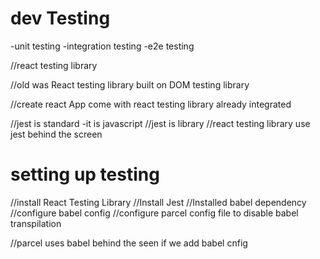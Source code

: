 
# dev Testing
-unit testing
-integration testing
-e2e testing

//react testing library

//old was React testing library built on DOM testing library

//create react App come with react testing library already integrated

//jest is standard -it is javascript
//jest is library 
//react testing library use jest behind the screen

# setting up testing
//install React Testing Library
//Install Jest
//Installed babel dependency
//configure babel config
//configure parcel config file to disable babel transpilation

//parcel uses babel behind the seen if we add babel cnfig 